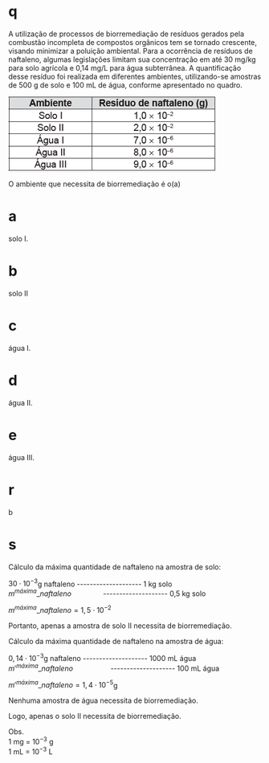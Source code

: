 # q
A utilização de processos de biorremediação de resíduos gerados pela combustão incompleta de compostos orgânicos tem se tornado crescente, visando minimizar a poluição ambiental. Para a ocorrência de resíduos de naftaleno, algumas legislações limitam sua concentração em até 30 mg/kg para solo agrícola e 0,14 mg/L para água subterrânea. A quantificação desse resíduo foi realizada em diferentes ambientes, utilizando-se amostras de 500 g de solo e 100 mL de água, conforme apresentado no quadro.

![](9a39c1e5-f66e-2628-58bb-7bde290da9b0.png)

O ambiente que necessita de biorremediação é o(a)

# a
solo I.

# b
solo II

# c
água I.

# d
água II.

# e
água III.

# r
b

# s
Cálculo da máxima quantidade de naftaleno na amostra de solo:

$30 \cdot 10 ^{-3}$g naftaleno -------------------- 1 kg solo\
$m^{máxima}\_{naftaleno}$                -------------------- 0,5 kg solo

$m^{máxima}\_{naftaleno} = 1,5 \cdot 10^{-2}$

Portanto, apenas a amostra de solo II necessita de biorremediação.

Cálculo da máxima quantidade de naftaleno na amostra de água:

$0,14 \cdot 10 ^{-3}$g naftaleno -------------------- 1000 mL água\
$m'^{máxima}\_{naftaleno}$                   -------------------- 100 mL água

$m'^{máxima}\_{naftaleno} = 1,4 \cdot 10^{-5}$g

Nenhuma amostra de água necessita de biorremediação.

Logo, apenas o solo II necessita de biorremediação.

Obs.\
1 mg = $10^{-3}$ g\
1 mL = $10^{-3}$ L
